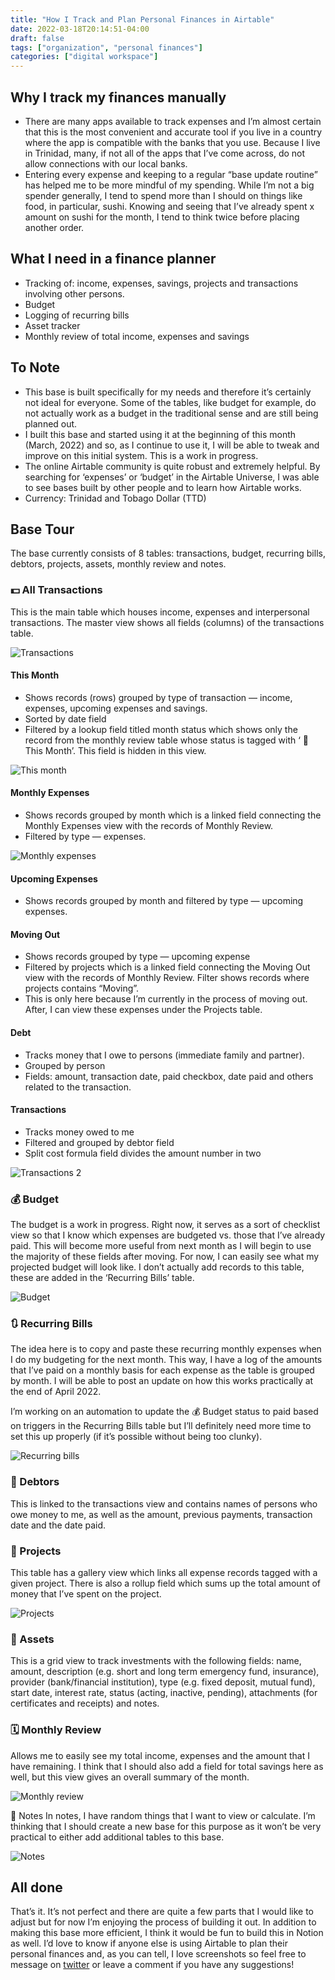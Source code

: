 ```yaml
---
title: "How I Track and Plan Personal Finances in Airtable"
date: 2022-03-18T20:14:51-04:00
draft: false
tags: ["organization", "personal finances"]
categories: ["digital workspace"]
---
```


## Why I track my finances manually
- There are many apps available to track expenses and I’m almost certain that this is the most convenient and accurate tool if you live in a country where the app is compatible with the banks that you use. Because I live in Trinidad, many, if not all of the apps that I’ve come across, do not allow connections with our local banks.
- Entering every expense and keeping to a regular “base update routine” has helped me to be more mindful of my spending. While I’m not a big spender generally, I tend to spend more than I should on things like food, in particular, sushi. Knowing and seeing that I’ve already spent x amount on sushi for the month, I tend to think twice before placing another order.

## What I need in a finance planner
- Tracking of: income, expenses, savings, projects and transactions involving other persons.
- Budget
- Logging of recurring bills
- Asset tracker
- Monthly review of total income, expenses and savings

## To Note
- This base is built specifically for my needs and therefore it’s certainly not ideal for everyone. Some of the tables, like budget for example, do not actually work as a budget in the traditional sense and are still being planned out.
- I built this base and started using it at the beginning of this month (March, 2022) and so, as I continue to use it, I will be able to tweak and improve on this initial system. This is a work in progress.
- The online Airtable community is quite robust and extremely helpful. By searching for ‘expenses’ or ‘budget’ in the Airtable Universe, I was able to see bases built by other people and to learn how Airtable works.
- Currency: Trinidad and Tobago Dollar (TTD)

## Base Tour
The base currently consists of 8 tables: transactions, budget, recurring bills, debtors, projects, assets, monthly review and notes.

### 💵 All Transactions
This is the main table which houses income, expenses and interpersonal transactions. The master view shows all fields (columns) of the transactions table.

![Transactions](/posts/10/10-transactions.png)

#### This Month
- Shows records (rows) grouped by type of transaction — income, expenses, upcoming expenses and savings.
- Sorted by date field
- Filtered by a lookup field titled month status which shows only the record from the monthly review table whose status is tagged with ‘ 📌 This Month’. This field is hidden in this view.

![This month](/posts/10/10-thismonth.png)

#### Monthly Expenses
- Shows records grouped by month which is a linked field connecting the Monthly Expenses view with the records of Monthly Review.
- Filtered by type — expenses.

![Monthly expenses](/posts/10/10-expenses.png)

#### Upcoming Expenses
- Shows records grouped by month and filtered by type — upcoming expenses.

#### Moving Out
- Shows records grouped by type — upcoming expense
- Filtered by projects which is a linked field connecting the Moving Out view with the records of Monthly Review. Filter shows records where projects contains “Moving”.
- This is only here because I’m currently in the process of moving out. After, I can view these expenses under the Projects table.

#### Debt
- Tracks money that I owe to persons (immediate family and partner).
- Grouped by person
- Fields: amount, transaction date, paid checkbox, date paid and others related to the transaction.

#### Transactions
- Tracks money owed to me
- Filtered and grouped by debtor field
- Split cost formula field divides the amount number in two

![Transactions 2](/posts/10/10-transactions2.png)

### 💰 Budget
The budget is a work in progress. Right now, it serves as a sort of checklist view so that I know which expenses are budgeted vs. those that I’ve already paid. This will become more useful from next month as I will begin to use the majority of these fields after moving. For now, I can easily see what my projected budget will look like. I don’t actually add records to this table, these are added in the ‘Recurring Bills’ table.

![Budget](/posts/10/10-budget.png)

### 🔃 Recurring Bills
The idea here is to copy and paste these recurring monthly expenses when I do my budgeting for the next month. This way, I have a log of the amounts that I’ve paid on a monthly basis for each expense as the table is grouped by month. I will be able to post an update on how this works practically at the end of April 2022.

I’m working on an automation to update the 💰 Budget status to paid based on triggers in the Recurring Bills table but I’ll definitely need more time to set this up properly (if it’s possible without being too clunky).

![Recurring bills](/posts/10/10-recurring.png)

### 👤 Debtors
This is linked to the transactions view and contains names of persons who owe money to me, as well as the amount, previous payments, transaction date and the date paid.

### 🏡 Projects
This table has a gallery view which links all expense records tagged with a given project. There is also a rollup field which sums up the total amount of money that I’ve spent on the project.

![Projects](/posts/10/10-projects.png)

### 🏦 Assets
This is a grid view to track investments with the following fields: name, amount, description (e.g. short and long term emergency fund, insurance), provider (bank/financial institution), type (e.g. fixed deposit, mutual fund), start date, interest rate, status (acting, inactive, pending), attachments (for certificates and receipts) and notes.

### 🗓 Monthly Review
Allows me to easily see my total income, expenses and the amount that I have remaining. I think that I should also add a field for total savings here as well, but this view gives an overall summary of the month.

![Monthly review](/posts/10/10-monthlyrev.png)

📝 Notes
In notes, I have random things that I want to view or calculate. I’m thinking that I should create a new base for this purpose as it won’t be very practical to either add additional tables to this base.

![Notes](/posts/10/10-notes.png)

## All done
That’s it. It’s not perfect and there are quite a few parts that I would like to adjust but for now I’m enjoying the process of building it out. In addition to making this base more efficient, I think it would be fun to build this in Notion as well. I’d love to know if anyone else is using Airtable to plan their personal finances and, as you can tell, I love screenshots so feel free to message on [twitter](https://twitter.com/reneedefour) or leave a comment if you have any suggestions!